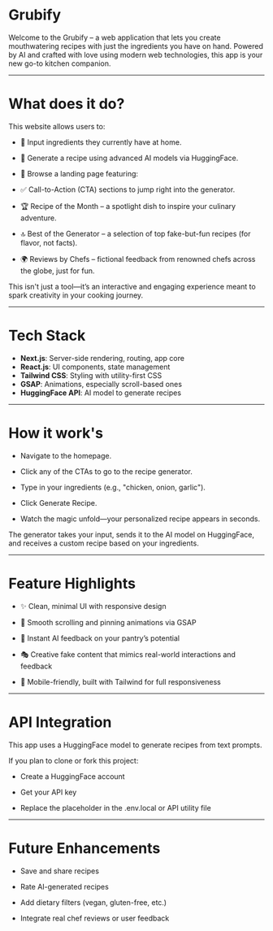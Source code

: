  # Grubify

Welcome to the Grubify – a web application that lets you create mouthwatering recipes with just the ingredients you have on hand. Powered by AI and crafted with love using modern web technologies, this app is your new go-to kitchen companion.

___

# What does it do?

This website allows users to:

- 🥕 Input ingredients they currently have at home.

- 🤖 Generate a recipe using advanced AI models via HuggingFace.

- 📱 Browse a landing page featuring:

- ✅ Call-to-Action (CTA) sections to jump right into the generator.

- 🏆 Recipe of the Month – a spotlight dish to inspire your culinary adventure.

- 🔝 Best of the Generator – a selection of top fake-but-fun recipes (for flavor, not facts).

- 🌍 Reviews by Chefs – fictional feedback from renowned chefs across the globe, just for fun.

This isn't just a tool—it’s an interactive and engaging experience meant to spark creativity in your cooking journey.

___

# Tech Stack

- **Next.js**:	Server-side rendering, routing, app core
- **React.js**:	UI components, state management
- **Tailwind CSS**:	Styling with utility-first CSS
- **GSAP**:	Animations, especially scroll-based ones
- **HuggingFace API**:	AI model to generate recipes

___

# How it work's

- Navigate to the homepage.

- Click any of the CTAs to go to the recipe generator.

- Type in your ingredients (e.g., "chicken, onion, garlic").

- Click Generate Recipe.

- Watch the magic unfold—your personalized recipe appears in seconds.

The generator takes your input, sends it to the AI model on HuggingFace, and receives a custom recipe based on your ingredients.

___

# Feature Highlights

- ✨ Clean, minimal UI with responsive design

- 🧭 Smooth scrolling and pinning animations via GSAP

- 🔄 Instant AI feedback on your pantry’s potential

- 🎭 Creative fake content that mimics real-world interactions and feedback

- 📲 Mobile-friendly, built with Tailwind for full responsiveness

___

# API Integration

This app uses a HuggingFace model to generate recipes from text prompts.

If you plan to clone or fork this project:

- Create a HuggingFace account

- Get your API key

- Replace the placeholder in the .env.local or API utility file

___

# Future Enhancements

- Save and share recipes

- Rate AI-generated recipes

- Add dietary filters (vegan, gluten-free, etc.)

- Integrate real chef reviews or user feedback